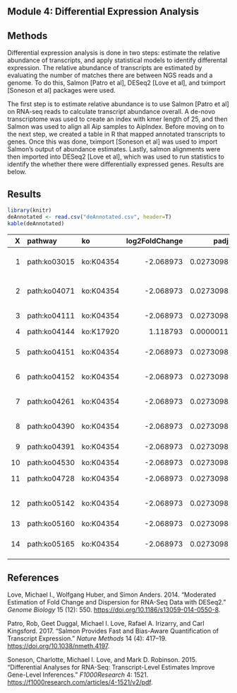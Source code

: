## Module 4: Differential Expression Analysis

## Methods

Differential expression analysis is done in two steps: estimate the
relative abundance of transcripts, and apply statistical models to
identify differental expression. The relative abundance of transcripts
are estimated by evaluating the number of matches there are between NGS
reads and a genome. To do this, Salmon \[Patro et al\], DESeq2 \[Love et
al\], and tximport \[Soneson et al\] packages were used.

The first step is to estimate relative abundance is to use Salmon
\[Patro et al\] on RNA-seq reads to calculate transcript abundance
overall. A de-novo transcriptome was used to create an index with kmer
length of 25, and then Salmon was used to align all Aip samples to
AipIndex. Before moving on to the next step, we created a table in R
that mapped annotated transcripts to genes. Once this was done, tximport
\[Soneson et al\] was used to import Salmon’s output of abundance
estimates. Lastly, salmon alignments were then imported into DESeq2
\[Love et al\], which was used to run statistics to identify the whether
there were differentially expressed genes. Results are below.

## Results

``` r
library(knitr)
deAnnotated <- read.csv("deAnnotated.csv", header=T)
kable(deAnnotated)  
```

|  X | pathway      | ko        | log2FoldChange |      padj | Factor                        | pathname                                  |
| -: | :----------- | :-------- | -------------: | --------: | :---------------------------- | :---------------------------------------- |
|  1 | path:ko03015 | ko:K04354 |     \-2.068973 | 0.0273098 | Menthol\_Menthol\_vs\_Control | mRNA surveillance pathway                 |
|  2 | path:ko04071 | ko:K04354 |     \-2.068973 | 0.0273098 | Menthol\_Menthol\_vs\_Control | Sphingolipid signaling pathway            |
|  3 | path:ko04111 | ko:K04354 |     \-2.068973 | 0.0273098 | Menthol\_Menthol\_vs\_Control | Cell cycle - yeast                        |
|  4 | path:ko04144 | ko:K17920 |       1.118793 | 0.0000011 | Menthol\_Menthol\_vs\_Control | Endocytosis                               |
|  5 | path:ko04151 | ko:K04354 |     \-2.068973 | 0.0273098 | Menthol\_Menthol\_vs\_Control | PI3K-Akt signaling pathway                |
|  6 | path:ko04152 | ko:K04354 |     \-2.068973 | 0.0273098 | Menthol\_Menthol\_vs\_Control | AMPK signaling pathway                    |
|  7 | path:ko04261 | ko:K04354 |     \-2.068973 | 0.0273098 | Menthol\_Menthol\_vs\_Control | Adrenergic signaling in cardiomyocytes    |
|  8 | path:ko04390 | ko:K04354 |     \-2.068973 | 0.0273098 | Menthol\_Menthol\_vs\_Control | Hippo signaling pathway                   |
|  9 | path:ko04391 | ko:K04354 |     \-2.068973 | 0.0273098 | Menthol\_Menthol\_vs\_Control | Hippo signaling pathway - fly             |
| 10 | path:ko04530 | ko:K04354 |     \-2.068973 | 0.0273098 | Menthol\_Menthol\_vs\_Control | Tight junction                            |
| 11 | path:ko04728 | ko:K04354 |     \-2.068973 | 0.0273098 | Menthol\_Menthol\_vs\_Control | Dopaminergic synapse                      |
| 12 | path:ko05142 | ko:K04354 |     \-2.068973 | 0.0273098 | Menthol\_Menthol\_vs\_Control | Chagas disease (American trypanosomiasis) |
| 13 | path:ko05160 | ko:K04354 |     \-2.068973 | 0.0273098 | Menthol\_Menthol\_vs\_Control | Hepatitis C                               |
| 14 | path:ko05165 | ko:K04354 |     \-2.068973 | 0.0273098 | Menthol\_Menthol\_vs\_Control | Human papillomavirus infection            |

## References

<div id="refs" class="references">

<div id="ref-Love2014">

Love, Michael I., Wolfgang Huber, and Simon Anders. 2014. “Moderated
Estimation of Fold Change and Dispersion for RNA-Seq Data with DESeq2.”
*Genome Biology* 15 (12): 550.
<https://doi.org/10.1186/s13059-014-0550-8>.

</div>

<div id="ref-Patro2017">

Patro, Rob, Geet Duggal, Michael I. Love, Rafael A. Irizarry, and Carl
Kingsford. 2017. “Salmon Provides Fast and Bias-Aware Quantification of
Transcript Expression.” *Nature Methods* 14 (4): 417–19.
<https://doi.org/10.1038/nmeth.4197>.

</div>

<div id="ref-Soneson2015">

Soneson, Charlotte, Michael I. Love, and Mark D. Robinson. 2015.
“Differential Analyses for RNA-Seq: Transcript-Level Estimates Improve
Gene-Level Inferences.” *F1000Research* 4: 1521.
<https://f1000research.com/articles/4-1521/v2/pdf>.

</div>

</div>
